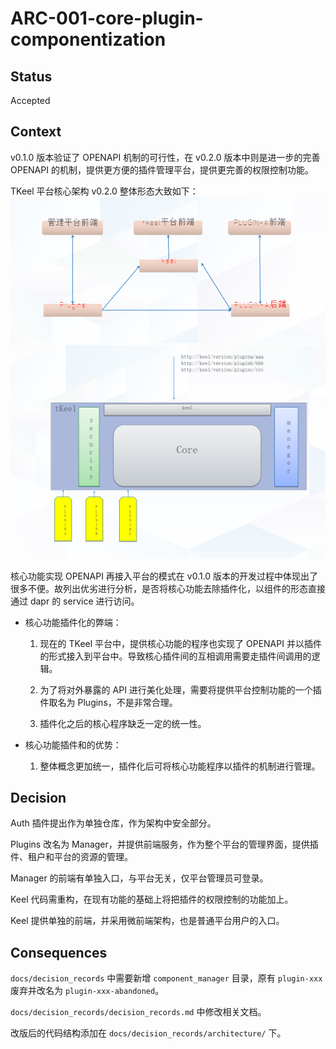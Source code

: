 # ARC-001-core-plugin-componentization

## Status
Accepted

## Context
v0.1.0 版本验证了 OPENAPI 机制的可行性，在 v0.2.0 版本中则是进一步的完善 OPENAPI 的机制，提供更方便的插件管理平台，提供更完善的权限控制功能。

TKeel 平台核心架构 v0.2.0 整体形态大致如下：
![v0.2.0形态](../../images/img/architecture-001-1.png)
![v0.2.0改名后形态](../../images/img/architecture-001-2.png)

核心功能实现 OPENAPI 再接入平台的模式在 v0.1.0 版本的开发过程中体现出了很多不便。故列出优劣进行分析，是否将核心功能去除插件化，以组件的形态直接通过 dapr 的 service 进行访问。

* 核心功能插件化的弊端：
  1. 现在的 TKeel 平台中，提供核心功能的程序也实现了 OPENAPI 并以插件的形式接入到平台中。导致核心插件间的互相调用需要走插件间调用的逻辑。

  2. 为了将对外暴露的 API 进行美化处理，需要将提供平台控制功能的一个插件取名为 Plugins，不是非常合理。

  3. 插件化之后的核心程序缺乏一定的统一性。

* 核心功能插件和的优势：
  1. 整体概念更加统一，插件化后可将核心功能程序以插件的机制进行管理。

## Decision
Auth 插件提出作为单独仓库，作为架构中安全部分。

Plugins 改名为 Manager，并提供前端服务，作为整个平台的管理界面，提供插件、租户和平台的资源的管理。

Manager 的前端有单独入口，与平台无关，仅平台管理员可登录。

Keel 代码需重构，在现有功能的基础上将把插件的权限控制的功能加上。

Keel 提供单独的前端，并采用微前端架构，也是普通平台用户的入口。

## Consequences
`docs/decision_records` 中需要新增 `component_manager` 目录，原有 `plugin-xxx` 废弃并改名为 `plugin-xxx-abandoned`。

`docs/decision_records/decision_records.md` 中修改相关文档。

改版后的代码结构添加在 `docs/decision_records/architecture/` 下。